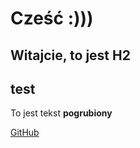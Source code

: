 # Cześć :)))

## Witajcie, to jest H2 <H2> test

To jest tekst **pogrubiony**

[GitHub](http://github.com)